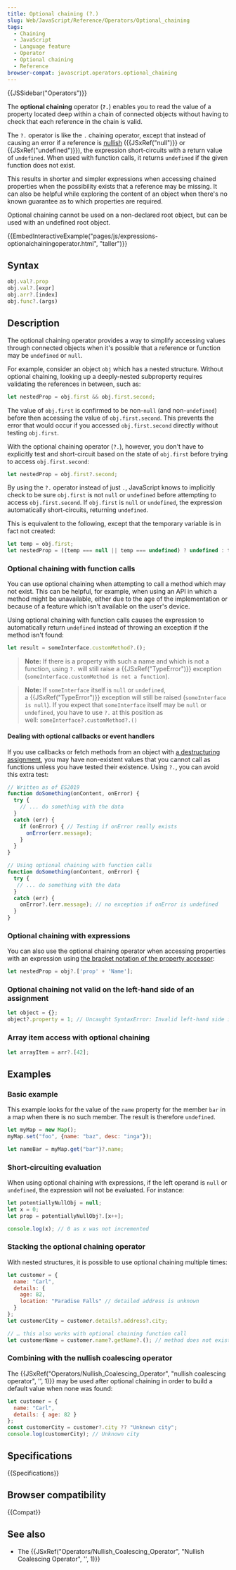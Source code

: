 ```yaml
---
title: Optional chaining (?.)
slug: Web/JavaScript/Reference/Operators/Optional_chaining
tags:
  - Chaining
  - JavaScript
  - Language feature
  - Operator
  - Optional chaining
  - Reference
browser-compat: javascript.operators.optional_chaining
---
```

{{JSSidebar("Operators")}}

The **optional chaining** operator (**`?.`**) enables you to read the value of a
property located deep within a chain of connected objects without having to
check that each reference in the chain is valid.

The `?.` operator is like the `.` chaining operator, except that instead of
causing an error if a reference is [nullish](/en-US/docs/Glossary/Nullish)
({{JSxRef("null")}} or {{JSxRef("undefined")}}), the expression
short-circuits with a return value of `undefined`. When used with function
calls, it returns `undefined` if the given function does not exist.

This results in shorter and simpler expressions when accessing chained
properties when the possibility exists that a reference may be missing. It can
also be helpful while exploring the content of an object when there's no known
guarantee as to which properties are required.

Optional chaining cannot be used on a non-declared root object, but can be used
with an undefined root object.

{{EmbedInteractiveExample("pages/js/expressions-optionalchainingoperator.html",
  "taller")}}

## Syntax

```js
obj.val?.prop
obj.val?.[expr]
obj.arr?.[index]
obj.func?.(args)
```

## Description

The optional chaining operator provides a way to simplify accessing values
through connected objects when it's possible that a reference or function may be
`undefined` or `null`.

For example, consider an object `obj` which has a nested structure. Without
optional chaining, looking up a deeply-nested subproperty requires validating
the references in between, such as:

```js
let nestedProp = obj.first && obj.first.second;
```

The value of `obj.first` is confirmed to be non-`null` (and non-`undefined`)
before then accessing the value of `obj.first.second`. This prevents the error
that would occur if you accessed `obj.first.second` directly without testing
`obj.first`.

With the optional chaining operator (`?.`), however, you don't have to
explicitly test and short-circuit based on the state of `obj.first` before
trying to access `obj.first.second`:

```js
let nestedProp = obj.first?.second;
```

By using the `?.` operator instead of just `.`, JavaScript knows to implicitly
check to be sure `obj.first` is not `null` or `undefined` before attempting to
access `obj.first.second`. If `obj.first` is `null` or `undefined`, the
expression automatically short-circuits, returning `undefined`.

This is equivalent to the following, except that the temporary variable is in
fact not created:

```js
let temp = obj.first;
let nestedProp = ((temp === null || temp === undefined) ? undefined : temp.second);
```

### Optional chaining with function calls

You can use optional chaining when attempting to call a method which may not
exist. This can be helpful, for example, when using an API in which a method
might be unavailable, either due to the age of the implementation or because of
a feature which isn't available on the user's device.

Using optional chaining with function calls causes the expression to
automatically return `undefined` instead of throwing an exception if the method
isn't found:

```js
let result = someInterface.customMethod?.();
```

> **Note:** If there is a property with such a name and which is not a function,
> using `?.` will still raise a {{JSxRef("TypeError")}} exception
> (`someInterface.customMethod is not a function`).

> **Note:** If `someInterface` itself is `null` or `undefined`,
> a {{JSxRef("TypeError")}} exception will still be
> raised (`someInterface is null`). If you expect that `someInterface` itself
> may be `null` or `undefined`, you have to use `?.` at this position as
> well: `someInterface?.customMethod?.()`

#### Dealing with optional callbacks or event handlers

If you use callbacks or fetch methods from an object with
[a destructuring assignment](/en-US/docs/Web/JavaScript/Reference/Operators/Destructuring_assignment#Object_destructuring),
you may have non-existent values that you cannot call as functions unless you
have tested their existence. Using `?.`, you can avoid this extra test:

```js
// Written as of ES2019
function doSomething(onContent, onError) {
  try {
    // ... do something with the data
  }
  catch (err) {
    if (onError) { // Testing if onError really exists
      onError(err.message);
    }
  }
}
```

```js
// Using optional chaining with function calls
function doSomething(onContent, onError) {
  try {
   // ... do something with the data
  }
  catch (err) {
    onError?.(err.message); // no exception if onError is undefined
  }
}
```

### Optional chaining with expressions

You can also use the optional chaining operator when accessing properties with
an expression using
[the bracket notation of the property accessor](/en-US/docs/Web/JavaScript/Reference/Operators/Property_Accessors#Bracket_notation):

```js
let nestedProp = obj?.['prop' + 'Name'];
```

### Optional chaining not valid on the left-hand side of an assignment

```js
let object = {};
object?.property = 1; // Uncaught SyntaxError: Invalid left-hand side in assignment
```

### Array item access with optional chaining

```js
let arrayItem = arr?.[42];
```

## Examples

### Basic example

This example looks for the value of the `name` property for the member `bar` in
a map when there is no such member. The result is therefore `undefined`.

```js
let myMap = new Map();
myMap.set("foo", {name: "baz", desc: "inga"});

let nameBar = myMap.get("bar")?.name;
```

### Short-circuiting evaluation

When using optional chaining with expressions, if the left operand is `null` or
`undefined`, the expression will not be evaluated. For instance:

```js
let potentiallyNullObj = null;
let x = 0;
let prop = potentiallyNullObj?.[x++];

console.log(x); // 0 as x was not incremented
```

### Stacking the optional chaining operator

With nested structures, it is possible to use optional chaining multiple times:

```js
let customer = {
  name: "Carl",
  details: {
    age: 82,
    location: "Paradise Falls" // detailed address is unknown
  }
};
let customerCity = customer.details?.address?.city;

// … this also works with optional chaining function call
let customerName = customer.name?.getName?.(); // method does not exist, customerName is undefined
```

### Combining with the nullish coalescing operator

The
{{JSxRef("Operators/Nullish_Coalescing_Operator", "nullish coalescing operator",
  '', 1)}}
may be used after optional chaining in order to build a default value when none
was found:

```js
let customer = {
  name: "Carl",
  details: { age: 82 }
};
const customerCity = customer?.city ?? "Unknown city";
console.log(customerCity); // Unknown city
```

## Specifications

{{Specifications}}

## Browser compatibility

{{Compat}}

## See also

- The
  {{JSxRef("Operators/Nullish_Coalescing_Operator", "Nullish Coalescing Operator",
    '', 1)}}
